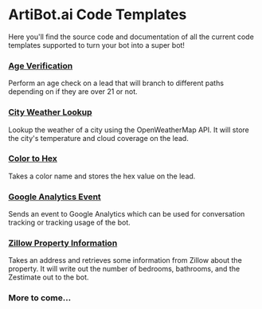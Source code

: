 # ArtiBot.ai Code Templates

Here you'll find the source code and documentation of all the current code templates supported to turn your bot into a super bot!

### [Age Verification](https://github.com/PureChatInc/artibot-samples/tree/master/code-templates/age-verification)

Perform an age check on a lead that will branch to different paths depending on if they are over 21 or not.

### [City Weather Lookup](https://github.com/PureChatInc/artibot-samples/tree/master/code-templates/city-weather)

Lookup the weather of a city using the OpenWeatherMap API. It will store the city's temperature and cloud coverage on the lead.

### [Color to Hex](https://github.com/PureChatInc/artibot-samples/tree/master/code-templates/color-to-hex)

Takes a color name and stores the hex value on the lead.

### [Google Analytics Event](https://github.com/PureChatInc/artibot-samples/tree/master/code-templates/google-analytics-event)

Sends an event to Google Analytics which can be used for conversation tracking or tracking usage of the bot.

### [Zillow Property Information](https://github.com/PureChatInc/artibot-samples/tree/master/code-templates/zillow-property-listing)

Takes an address and retrieves some information from Zillow about the property. It will write out the number of bedrooms, bathrooms, and the Zestimate out to the bot.

### More to come...